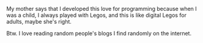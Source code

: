 

My mother says that I developed this love for programming because when I was a child, I always played with Legos, and this is like digital Legos for adults, maybe she's right.

Btw. I love reading random people's blogs I find randomly on the internet.

